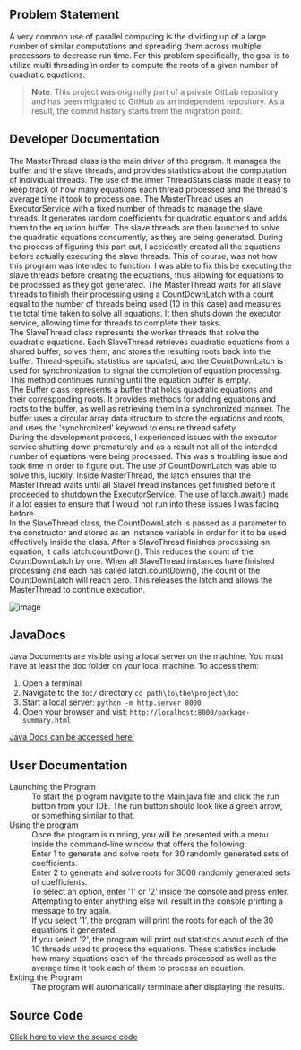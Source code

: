 ## Problem Statement
A very common use of parallel computing is the dividing up of a large number of similar computations and spreading them across multiple processors to decrease run time. For this problem specifically, the goal is to utilize multi threading in order to compute the roots of a given number of quadratic equations. 

> **Note**: This project was originally part of a private GitLab repository and has been migrated to GitHub as an independent repository. As a result, the commit history starts from the migration point.

## Developer Documentation
The MasterThread class is the main driver of the program. It manages the buffer and the slave threads, and provides statistics about the computation of individual threads. The use of the inner ThreadStats class made it easy to keep track of how many equations each thread processed and the thread's average time it took to process one. The MasterThread uses an ExecutorService with a fixed number of threads to manage the slave threads. It generates random coefficients for quadratic equations and adds them to the equation buffer. The slave threads are then launched to solve the quadratic equations concurrently, as they are being generated. During the process of figuring this part out, I accidently created all the equations before actually executing the slave threads. This of course, was not how this program was intended to function. I was able to fix this be executing the slave threads before creating the equations, thus allowing for equations to be processed as they got generated. The MasterThread waits for all slave threads to finish their processing using a CountDownLatch with a count equal to the number of threads being used (10 in this case) and measures the total time taken to solve all equations. It then shuts down the executor service, allowing time for threads to complete their tasks.
<br>
The SlaveThread class represents the worker threads that solve the quadratic equations. Each SlaveThread retrieves quadratic equations from a shared buffer, solves them, and stores the resulting roots back into the buffer. Thread-specific statistics are updated, and the CountDownLatch is used for synchronization to signal the completion of equation processing. This method continues running until the equation buffer is empty.
<br>
The Buffer class represents a buffer that holds quadratic equations and their corresponding roots. It provides methods for adding equations and roots to the buffer, as well as retrieving them in a synchronized manner. The buffer uses a circular array data structure to store the equations and roots, and uses the 'synchronized' keyword to ensure thread safety.
<br>
During the development process, I experienced issues with the executor service shutting down prematurely and as a result not all of the intended number of equations were being processed. This was a troubling issue and took time in order to figure out. The use of CountDownLatch was able to solve this, luckily. Inside MasterThread, the latch ensures that the MasterThread waits until all SlaveThread instances get finished before it proceeded to shutdown the ExecutorService. The use of latch.await() made it a lot easier to ensure that I would not run into these issues I was facing before. <br>
In the SlaveThread class, the CountDownLatch is passed as a parameter to the constructor and stored as an instance variable in order for it to be used effectively inside the class.
After a SlaveThread finishes processing an equation, it calls latch.countDown(). This reduces the count of the CountDownLatch by one.
When all SlaveThread instances have finished processing and each has called latch.countDown(), the count of the CountDownLatch will reach zero. This releases the latch and allows the MasterThread to continue execution. 


![image](https://github.com/user-attachments/assets/9f74f363-1288-4359-9bb7-f043d7661cf4)


## JavaDocs
Java Documents are visible using a local server on the machine. You must have at least the doc folder on your local machine. To access them:
1. Open a terminal
2. Navigate to the `doc/` directory
   ```cd path\to\the\project\doc```
3. Start a local server:
   ```python -m http.server 8000```
4. Open your browser and vist:
   ```http://localhost:8000/package-summary.html```
 
[Java Docs can be accessed here!](https://github.com/jarkin0513/Java-Multithreading/blob/main/doc/package-summary.html) 
 

## User Documentation

<dl>
 
 <dt> Launching the Program </dt>
  <dd> 
To start the program navigate to the Main.java file and click the run button from your IDE.   
The run button should look like a green arrow, or something similar to that.
  </dd>

 <dt> Using the program </dt>
 <dd>
  Once the program is running, you will be presented with a menu inside the command-line window that offers the following: <br>
Enter 1 to generate and solve roots for 30 randomly generated sets of coefficients. <br>
Enter 2 to generate and solve roots for 3000 randomly generated sets of coefficients. <br>
To select an option, enter '1' or '2' inside the console and press enter. Attempting to enter anything else will result in the console printing a message to try again. <br>
If you select '1', the program will print the roots for each of the 30 equations it generated. <br>
If you select '2', the program will print out statistics about each of the 10 threads used to process the equations. These statistics include how many equations each of the threads processed as well as the average time it took each of them to process an equation.
 </dd>

<dt> Exiting the Program </dt>
 <dd> 
The program will automatically terminate after displaying the results. 
 </dd>
 
</dl>


 

## Source Code
[Click here to view the source code](https://github.com/jarkin0513/Java-Multithreading/tree/main/src)
